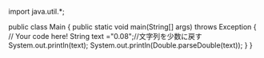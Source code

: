 import java.util.*;

public class Main {
    public static void main(String[] args) throws Exception {
        // Your code here!
        String text ="0.08";//文字列を少数に戻す
        System.out.println(text);
        System.out.println(Double.parseDouble(text));
    }
}
